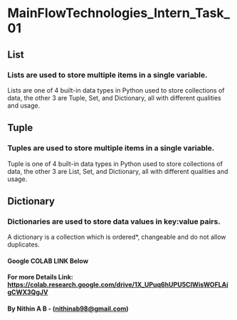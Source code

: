 # MainFlowTechnologies_Intern_Task_01
## List
### Lists are used to store multiple items in a single variable.
Lists are one of 4 built-in data types in Python used to store collections of data, the other 3 are Tuple, Set, and Dictionary, all with different qualities and usage.


## Tuple
### Tuples are used to store multiple items in a single variable.
Tuple is one of 4 built-in data types in Python used to store collections of data, the other 3 are List, Set, and Dictionary, all with different qualities and usage.


## Dictionary
### Dictionaries are used to store data values in key:value pairs.
A dictionary is a collection which is ordered*, changeable and do not allow duplicates.

#### Google COLAB LINK Below
#### For more Details Link: https://colab.research.google.com/drive/1X_UPuq6hUPU5ClWisWOFLAigCWX3QgJV


#### By Nithin A B - (nithinab98@gmail.com)


